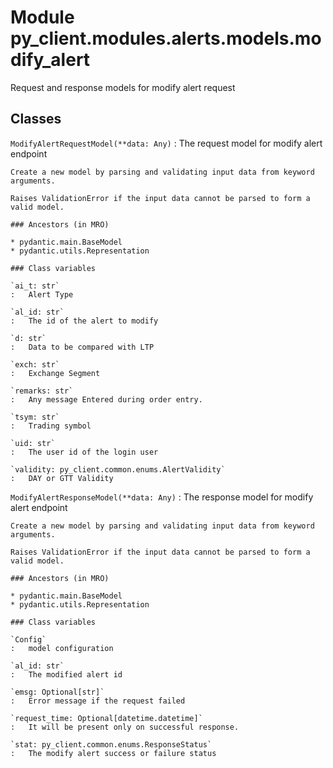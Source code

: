 Module py_client.modules.alerts.models.modify_alert
===================================================
Request and response models for modify alert request

Classes
-------

`ModifyAlertRequestModel(**data: Any)`
:   The request model for modify alert endpoint
    
    Create a new model by parsing and validating input data from keyword arguments.
    
    Raises ValidationError if the input data cannot be parsed to form a valid model.

    ### Ancestors (in MRO)

    * pydantic.main.BaseModel
    * pydantic.utils.Representation

    ### Class variables

    `ai_t: str`
    :   Alert Type

    `al_id: str`
    :   The id of the alert to modify

    `d: str`
    :   Data to be compared with LTP

    `exch: str`
    :   Exchange Segment

    `remarks: str`
    :   Any message Entered during order entry.

    `tsym: str`
    :   Trading symbol

    `uid: str`
    :   The user id of the login user

    `validity: py_client.common.enums.AlertValidity`
    :   DAY or GTT Validity

`ModifyAlertResponseModel(**data: Any)`
:   The response model for modify alert endpoint
    
    Create a new model by parsing and validating input data from keyword arguments.
    
    Raises ValidationError if the input data cannot be parsed to form a valid model.

    ### Ancestors (in MRO)

    * pydantic.main.BaseModel
    * pydantic.utils.Representation

    ### Class variables

    `Config`
    :   model configuration

    `al_id: str`
    :   The modified alert id

    `emsg: Optional[str]`
    :   Error message if the request failed

    `request_time: Optional[datetime.datetime]`
    :   It will be present only on successful response.

    `stat: py_client.common.enums.ResponseStatus`
    :   The modify alert success or failure status